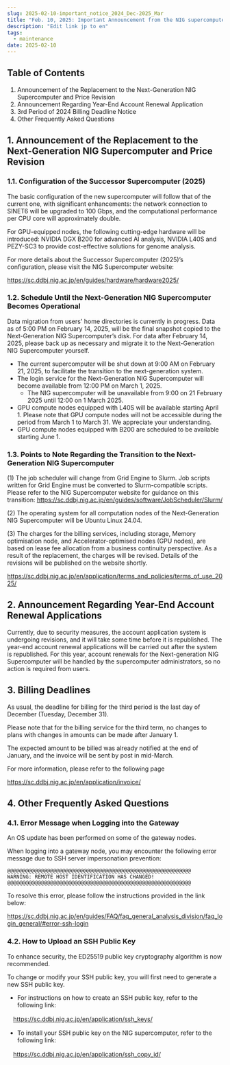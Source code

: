 ```yaml
---
slug: 2025-02-10-important_notice_2024_Dec-2025_Mar
title: "Feb. 10, 2025: Important Announcement from the NIG supercomputer: 3rd Period of 2024 (December-March)"
description: "Edit link jp to en"
tags:
  - maintenance
date: 2025-02-10
---
```




## Table of Contents

1. Announcement of the Replacement to the Next-Generation NIG Supercomputer and Price Revision
2. Announcement Regarding Year-End Account Renewal Application
3. 3rd Period of 2024 Billing Deadline Notice
4. Other Frequently Asked Questions

<!-- truncate -->


## 1. Announcement of the Replacement to the Next-Generation NIG Supercomputer and Price Revision

### 1.1. Configuration of the Successor Supercomputer (2025)

The basic configuration of the new supercomputer will follow that of the current one, with significant enhancements: the network connection to SINET6 will be upgraded to 100 Gbps, and the computational performance per CPU core will approximately double.

For GPU-equipped nodes, the following cutting-edge hardware will be introduced: NVIDIA DGX B200 for advanced AI analysis, NVIDIA L40S and PEZY-SC3 to provide cost-effective solutions for genome analysis.

For more details about the Successor Supercomputer (2025)’s configuration, please visit the NIG Supercomputer website: 

https://sc.ddbj.nig.ac.jp/en/guides/hardware/hardware2025/


### 1.2. Schedule Until the Next-Generation NIG Supercomputer Becomes Operational

Data migration from users' home directories is currently in progress. Data as of 5:00 PM on February 14, 2025, will be the final snapshot copied to the Next-Generation NIG Supercomputer’s disk.
For data after February 14, 2025, please back up as necessary and migrate it to the Next-Generation NIG Supercomputer yourself.

- The current supercomputer will be shut down at 9:00 AM on February 21, 2025, to facilitate the transition to the next-generation system.
- The login service for the Next-Generation NIG Supercomputer will become available from 12:00 PM on March 1, 2025.
  - The NIG supercomputer will be unavailable from 9:00 on 21 February 2025 until 12:00 on 1 March 2025.
- GPU compute nodes equipped with L40S will be available starting April 1. Please note that GPU compute nodes will not be accessible during the period from March 1 to March 31. We appreciate your understanding.
- GPU compute nodes equipped with B200 are scheduled to be available starting June 1.


### 1.3. Points to Note Regarding the Transition to the Next-Generation NIG Supercomputer

(1) The job scheduler will change from Grid Engine to Slurm. Job scripts written for Grid Engine must be converted to Slurm-compatible scripts. Please refer to the NIG Supercomputer website for guidance on this transition: https://sc.ddbj.nig.ac.jp/en/guides/software/JobScheduler/Slurm/

(2) The operating system for all computation nodes of the Next-Generation NIG Supercomputer will be Ubuntu Linux 24.04.

(3) The charges for the billing services, including storage, Memory optimisation node, and Accelerator-optimised nodes (GPU nodes), are based on lease fee allocation from a business continuity perspective. As a result of the replacement, the charges will be revised. Details of the revisions will be published on the website shortly.

https://sc.ddbj.nig.ac.jp/en/application/terms_and_policies/terms_of_use_2025/


## 2. Announcement Regarding Year-End Account Renewal Applications

Currently, due to security measures, the account application system is undergoing revisions, and it will take some time before it is republished.
The year-end account renewal applications will be carried out after the system is republished.
For this year, account renewals for the Next-generation NIG Supercomputer will be handled by the supercomputer administrators, so no action is required from users.


## 3. Billing Deadlines

As usual, the deadline for billing for the third period is the last day of December (Tuesday, December 31). 
 
Please note that for the billing service for the third term, no changes to plans with changes in amounts can be made after January 1.

The expected amount to be billed was already notified at the end of January, and the invoice will be sent by post in mid-March.

For more information, please refer to the following page

https://sc.ddbj.nig.ac.jp/en/application/invoice/



## 4. Other Frequently Asked Questions

### 4.1.  Error Message when Logging into the Gateway

An OS update has been performed on some of the gateway nodes.

When logging into a gateway node, you may encounter the following error message due to SSH server impersonation prevention:

```
@@@@@@@@@@@@@@@@@@@@@@@@@@@@@@@@@@@@@@@@@@@@@@@@@@@@@@@@@@@@
WARNING: REMOTE HOST IDENTIFICATION HAS CHANGED!
@@@@@@@@@@@@@@@@@@@@@@@@@@@@@@@@@@@@@@@@@@@@@@@@@@@@@@@@@@@@
```

To resolve this error, please follow the instructions provided in the link below:

https://sc.ddbj.nig.ac.jp/en/guides/FAQ/faq_general_analysis_division/faq_login_general/#error-ssh-login


### 4.2. How to Upload an SSH Public Key

To enhance security, the ED25519 public key cryptography algorithm is now recommended.

To change or modify your SSH public key, you will first need to generate a new SSH public key.

- For instructions on how to create an SSH public key, refer to the following link:

　https://sc.ddbj.nig.ac.jp/en/application/ssh_keys/

- To install your SSH public key on the NIG supercomputer, refer to the following link:

　https://sc.ddbj.nig.ac.jp/en/application/ssh_copy_id/
